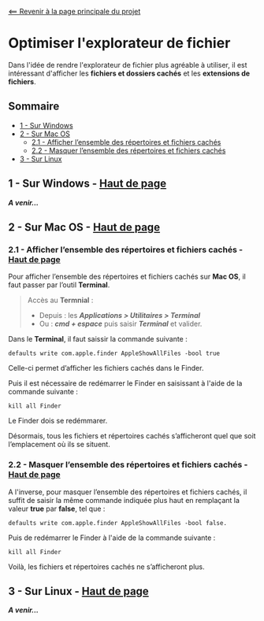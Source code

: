 <a name="top"></a>

[<== Revenir à la page principale du projet](../../)

# Optimiser l'explorateur de fichier

Dans l'idée de rendre l'explorateur de fichier plus agréable à utiliser, il est intéressant d'afficher les **fichiers et dossiers cachés** et les **extensions de fichiers**.

## Sommaire

- [1 - Sur Windows](#1---sur-windows)
- [2 - Sur Mac OS](#2---sur-mac-os)
    - [2.1 - Afficher l’ensemble des répertoires et fichiers cachés](#21---afficher-lensemble-des-répertoires-et-fichiers-cachés)
    - [2.2 - Masquer l’ensemble des répertoires et fichiers cachés](#22---masquer-lensemble-des-répertoires-et-fichiers-cachés)
- [3 - Sur Linux](#3---sur-linux)

## 1 - Sur Windows - [Haut de page](#top)

_**A venir...**_

## 2 - Sur Mac OS - [Haut de page](#top)

### 2.1 - Afficher l’ensemble des répertoires et fichiers cachés - [Haut de page](#top)

Pour afficher l’ensemble des répertoires et fichiers cachés sur **Mac OS**, il faut passer par l’outil **Terminal**.

> Accès au **Termnial** :
> - Depuis : les _**Applications > Utilitaires > Terminal**_
> - Ou : _**cmd + espace**_ puis saisir _**Terminal**_ et valider.

Dans le **Terminal**, il faut saissir la commande suivante :

```
defaults write com.apple.finder AppleShowAllFiles -bool true
```

Celle-ci permet d’afficher les fichiers cachés dans le Finder.

Puis il est nécessaire de redémarrer le Finder en saisissant à l'aide de la commande suivante :

```
kill all Finder
```

Le Finder dois se redémmarer.

Désormais, tous les fichiers et répertoires cachés s’afficheront quel que soit l’emplacement où ils se situent.

### 2.2 - Masquer l’ensemble des répertoires et fichiers cachés - [Haut de page](#top)

A l'inverse, pour masquer l’ensemble des répertoires et fichiers cachés, il suffit de saisir la même commande indiquée plus haut en remplaçant la valeur **true** par **false**, tel que :

```
defaults write com.apple.finder AppleShowAllFiles -bool false.
```

Puis de redémarrer le Finder à l'aide de la commande suivante :

```
kill all Finder
```

Voilà, les fichiers et répertoires cachés ne s’afficheront plus.

## 3 - Sur Linux - [Haut de page](#top)

_**A venir...**_